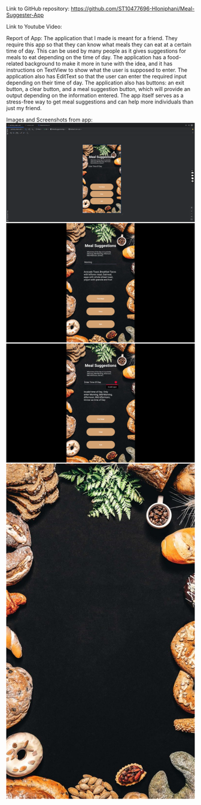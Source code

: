 Link to GitHub repository: https://github.com/ST10477696-Hloniphani/Meal-Suggester-App

Link to Youtube Video:

Report of App: The application that I made is meant for a friend. They require this app so that they can know what meals they can eat at a certain time of day. This can be used by many people as it gives suggestions for meals to eat depending on the time of day. The application has a food-related background to make it more in tune with the idea, and it has instructions on TextView to show what the user is supposed to enter. The application also has EditText so that the user can enter the required input depending on their time of day. The application also has buttons: an exit button, a clear button, and a meal suggestion button, which will provide an output depending on the information entered. The app itself serves as a stress-free way to get meal suggestions and can help more individuals than just my friend.


Images and Screenshots from app: 
![image alt](https://github.com/ST10477696-Hloniphani/Meal-Suggester-App/blob/a29c058d1c888cab69ec29e0ee2698cb9c114048/Screenshot%202025-04-01%20142154.png)
![image alt](https://github.com/ST10477696-Hloniphani/Meal-Suggester-App/blob/a29c058d1c888cab69ec29e0ee2698cb9c114048/Screenshot%202025-04-02%20151305.png)
![image alt](https://github.com/ST10477696-Hloniphani/Meal-Suggester-App/blob/a29c058d1c888cab69ec29e0ee2698cb9c114048/Screenshot%202025-04-02%20151332.png)
![image alt](https://github.com/ST10477696-Hloniphani/Meal-Suggester-App/blob/a29c058d1c888cab69ec29e0ee2698cb9c114048/appbackground.jpg)
